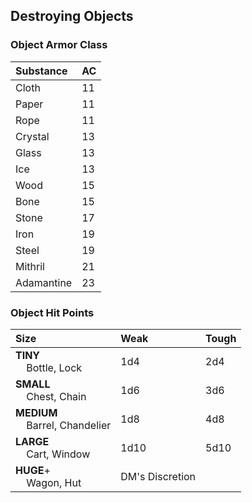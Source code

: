 ## Destroying Objects

### Object Armor Class 

| Substance              | AC  |
| :--------------------- | :-- |
| Cloth                  | 11  |
| Paper                  | 11  |
| Rope                   | 11  |
| Crystal                | 13  |
| Glass                  | 13  |
| Ice                    | 13  |
| Wood                   | 15  |
| Bone                   | 15  |
| Stone                  | 17  |
| Iron                   | 19  |
| Steel                  | 19  |
| Mithril                | 21  |
| Adamantine             | 23  |

  
### Object Hit Points

| Size                                   | Weak            | Tough |
| :------------------------------------- | :-------------- | :---- |
| **TINY**  <br>    Bottle, Lock         | 1d4             | 2d4   |
| **SMALL**  <br>    Chest, Chain        | 1d6             | 3d6   |
| **MEDIUM**  <br>    Barrel, Chandelier | 1d8             | 4d8   |
| **LARGE**  <br>    Cart, Window        | 1d10            | 5d10  |
| **HUGE**+  <br>    Wagon, Hut          | DM's Discretion |       |


